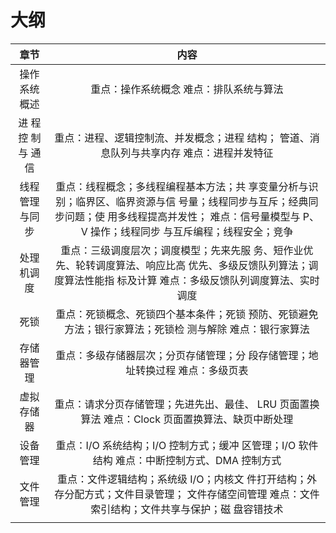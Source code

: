 # 大纲



|        章节         |                             内容                             |
| :-----------------: | :----------------------------------------------------------: |
|    操作系统概述     |           重点：操作系统概念 难点：排队系统与算法            |
| 进 程 控 制 与 通信 | 重点：进程、逻辑控制流、并发概念；进程 结构； 管道、消息队列与共享内存 难点：进程并发特征 |
|   线程管理与同 步   | 重点：线程概念；多线程编程基本方法；共 享变量分析与识别；临界区、临界资源与信 号量；线程同步与互斥；经典同步问题；使 用多线程提高并发性； 难点：信号量模型与 P、V 操作；线程同步 与互斥编程；线程安全；竞争 |
|     处理机调度      | 重点：三级调度层次；调度模型；先来先服 务、短作业优先、轮转调度算法、响应比高 优先、多级反馈队列算法；调度算法性能指 标及计算 难点：多级反馈队列调度算法、实时调度 |
|        死锁         | 重点：死锁概念、死锁四个基本条件；死锁 预防、死锁避免方法；银行家算法；死锁检 测与解除 难点：银行家算法 |
|     存储器管理      | 重点：多级存储器层次；分页存储管理；分 段存储管理；地址转换过程 难点：多级页表 |
|     虚拟存储器      | 重点：请求分页存储管理；先进先出、最佳、 LRU 页面置换算法 难点：Clock 页面置换算法、缺页中断处理 |
|      设备管理       | 重点：I/O 系统结构；I/O 控制方式；缓冲 区管理；I/O 软件结构 难点：中断控制方式、DMA 控制方式 |
|      文件管理       | 重点：文件逻辑结构；系统级 I/O；内核文 件打开结构；外存分配方式；文件目录管理； 文件存储空间管理 难点：文件索引结构；文件共享与保护；磁 盘容错技术 |
|                     |                                                              |

